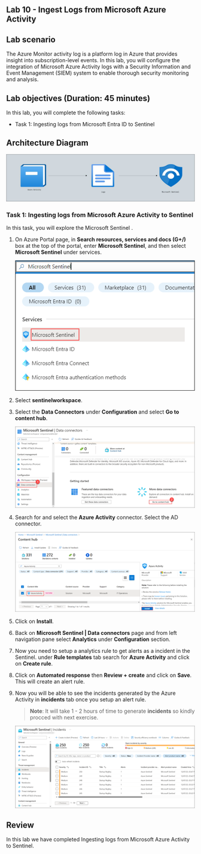 ## Lab 10 - Ingest Logs from Microsoft Azure Activity

## Lab scenario

The Azure Monitor activity log is a platform log in Azure that provides insight into subscription-level events. In this lab, you will configure the integration of Microsoft Azure Activity logs with a Security Information and Event Management (SIEM) system to enable thorough security monitoring and analysis.

## Lab objectives (Duration: 45 minutes)
In this lab, you will complete the following tasks:
- Task 1: Ingesting logs from Microsoft Entra ID to Sentinel

## Architecture Diagram

   ![](../media/Lab-10%20arch.JPG)

### Task 1: Ingesting logs from Microsoft Azure Activity to Sentinel 

In this task, you will explore the Microsoft Sentinel .

1. On Azure Portal page, in **Search resources, services and docs (G+/)** box at the top of the portal, enter **Microsoft Sentinel**, and then select **Microsoft Sentinel** under services.

     ![Picture 1](../media/image_7.png)

1. Select **sentinelworkspace**.

1. Select the **Data Connectors** under **Configuration** and select **Go to content hub**.

    ![Picture 1](../media/image_34.png)

1. Search for and select the **Azure Activity** connector. Select the AD connector.

   ![Picture 1](../media/image_32.png)

1. Click on **Install**.

1. Back on **Microsoft Sentinel | Data connectors** page and from left navigation pane select **Analytics** under **Configuration** section.

1. Now you need to setup a analytics rule to get alerts as a incident in the Sentinel. under **Rule templates** tab search for **Azure Activity** and click on **Create rule**.
   
1. Click on **Automated response** then **Review + create** and click on **Save**. This will create an alert rule.
   
1. Now you will be able to see the incidents generated by the Azure Activity in **incidents** tab once you setup an alert rule.
   >**Note**: It will take 1 - 2 hours of time to generate **incidents** so kindly procced with next exercise.  

   ![Picture 1](../media/image_54.png) 

## Review
In this lab we have completed Ingesting logs from Microsoft Azure Activity to Sentinel.
